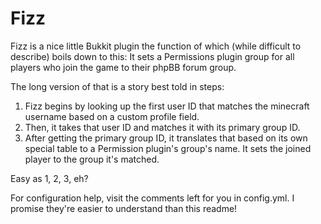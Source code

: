 Fizz
====

Fizz is a nice little Bukkit plugin the function of which (while difficult to describe) boils down to this: It sets a Permissions plugin group for all players who join the game to their phpBB forum group.

The long version of that is a story best told in steps:

1. Fizz begins by looking up the first user ID that matches the minecraft username based on a custom profile field.
2. Then, it takes that user ID and matches it with its primary group ID.
3. After getting the primary group ID, it translates that based on its own special table to a Permission plugin's group's name. It sets the joined player to the group it's matched.

Easy as 1, 2, 3, eh?

For configuration help, visit the comments left for you in config.yml. I promise they're easier to understand than this readme!
